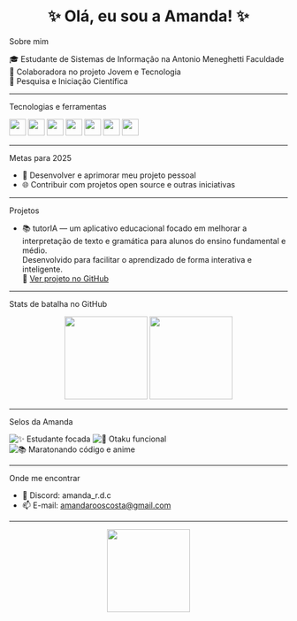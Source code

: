<h1 align="center">✨ Olá, eu sou a Amanda! ✨</h1>


Sobre mim

🎓 Estudante de Sistemas de Informação na Antonio Meneghetti Faculdade  
🤝 Colaboradora no projeto Jovem e Tecnologia  
🔬 Pesquisa e Iniciação Científica  

---

Tecnologias e ferramentas

<div align="left">
  <img src="https://cdn.jsdelivr.net/gh/devicons/devicon/icons/python/python-original.svg" width="30"/>
  <img src="https://cdn.jsdelivr.net/gh/devicons/devicon/icons/arduino/arduino-original.svg" width="30"/>
  <img src="https://cdn.jsdelivr.net/gh/devicons/devicon/icons/raspberrypi/raspberrypi-original.svg" width="30"/>
  <img src="https://cdn.jsdelivr.net/gh/devicons/devicon/icons/java/java-original.svg" width="30"/>
  <img src="https://cdn.jsdelivr.net/gh/devicons/devicon/icons/c/c-original.svg" width="30"/>
  <img src="https://cdn.jsdelivr.net/gh/devicons/devicon/icons/cplusplus/cplusplus-original.svg" width="30"/>
  <img src="https://cdn.jsdelivr.net/gh/devicons/devicon/icons/github/github-original.svg" width="30"/>
</div>

---

Metas para 2025

- 📲 Desenvolver e aprimorar meu projeto pessoal  
- 🌐 Contribuir com projetos open source e outras iniciativas

---

Projetos

- 📚 tutorIA — um aplicativo educacional focado em melhorar a interpretação de texto e gramática para alunos do ensino fundamental e médio.  
  Desenvolvido para facilitar o aprendizado de forma interativa e inteligente.  
  🔗 [Ver projeto no GitHub](https://github.com/006amanda/tutoria)

---

Stats de batalha no GitHub

<div align="center">
  <img src="https://github-readme-stats.vercel.app/api?username=006amanda&show_icons=true&theme=tokyonight" height="150"/>
  <img src="https://github-readme-stats.vercel.app/api/top-langs/?username=006amanda&layout=compact&theme=tokyonight" height="150"/>
</div>

---

Selos da Amanda

![✨ Estudante focada](https://img.shields.io/badge/✨_Estudante-dedicada-purple?style=for-the-badge)
![🌸 Otaku funcional](https://img.shields.io/badge/🌸_Otaku-funcional-pink?style=for-the-badge)
![📚 Maratonando código e anime](https://img.shields.io/badge/📚_Maratonando-código_e_anime-yellow?style=for-the-badge)

---

Onde me encontrar

- 💬 Discord: amanda_r.d.c  
- 📫 E-mail: amandarooscosta@gmail.com

---

<p align="center">
  <img src="https://media.giphy.com/media/L1R1tvI9svkIWwpVYr/giphy.gif" width="150"/>
</p>
